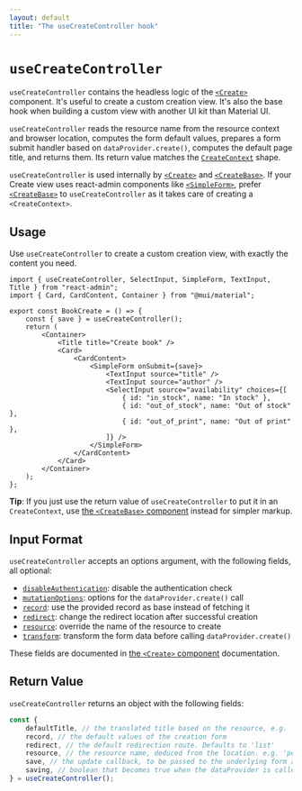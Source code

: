 ```yaml
---
layout: default
title: "The useCreateController hook"
---
```


# `useCreateController`

`useCreateController` contains the headless logic of the [`<Create>`](./Create.md) component. It's useful to create a custom creation view. It's also the base hook when building a custom view with another UI kit than Material UI. 

`useCreateController` reads the resource name from the resource context and browser location, computes the form default values, prepares a form submit handler based on `dataProvider.create()`, computes the default page title, and returns them. Its return value matches the [`CreateContext`](./useCreateContext.md) shape. 

`useCreateController` is used internally by [`<Create>`](./Create.md) and [`<CreateBase>`](./CreateBase.md). If your Create view uses react-admin components like [`<SimpleForm>`](./SimpleForm.md), prefer [`<CreateBase>`](./CreateBase.md) to `useCreateController` as it takes care of creating a `<CreateContext>`.

## Usage

Use `useCreateController` to create a custom creation view, with exactly the content you need. 

```tsx
import { useCreateController, SelectInput, SimpleForm, TextInput, Title } from "react-admin";
import { Card, CardContent, Container } from "@mui/material";

export const BookCreate = () => {
    const { save } = useCreateController();
    return (
        <Container>
            <Title title="Create book" />
            <Card>
                <CardContent>
                    <SimpleForm onSubmit={save}>
                        <TextInput source="title" />
                        <TextInput source="author" />
                        <SelectInput source="availability" choices={[
                            { id: "in_stock", name: "In stock" },
                            { id: "out_of_stock", name: "Out of stock" },
                            { id: "out_of_print", name: "Out of print" },
                        ]} />
                    </SimpleForm>
                </CardContent>
            </Card>
        </Container>
    );
};
```

**Tip**: If you just use the return value of `useCreateController` to put it in an `CreateContext`, use [the `<CreateBase>` component](./CreateBase.md) instead for simpler markup.

## Input Format

`useCreateController` accepts an options argument, with the following fields, all optional:

* [`disableAuthentication`](./Create.md#disableauthentication): disable the authentication check
* [`mutationOptions`](./Create.md#mutationoptions): options for the `dataProvider.create()` call
* [`record`](./Create.md#record): use the provided record as base instead of fetching it
* [`redirect`](./Create.md#redirect): change the redirect location after successful creation
* [`resource`](./Create.md#resource): override the name of the resource to create
* [`transform`](./Create.md#transform): transform the form data before calling `dataProvider.create()`

These fields are documented in [the `<Create>` component](./Create.md) documentation.

## Return Value

`useCreateController` returns an object with the following fields:

```jsx
const {
    defaultTitle, // the translated title based on the resource, e.g. 'Create New Post'
    record, // the default values of the creation form
    redirect, // the default redirection route. Defaults to 'list'
    resource, // the resource name, deduced from the location. e.g. 'posts'
    save, // the update callback, to be passed to the underlying form as submit handler
    saving, // boolean that becomes true when the dataProvider is called to create the record
} = useCreateController();
```

